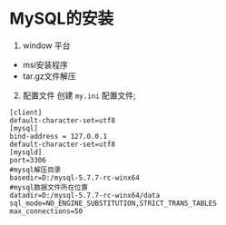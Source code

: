 # MySQL的安装

1. window 平台

+ msi安装程序
+ tar.gz文件解压

2. 配置文件
创建 `my.ini` 配置文件;

```
[client]
default-character-set=utf8
[mysql]
bind-address = 127.0.0.1
default-character-set=utf8
[mysqld]
port=3306
#mysql解压目录
basedir=D:/mysql-5.7.7-rc-winx64
#mysql数据文件所在位置
datadir=D:/mysql-5.7.7-rc-winx64/data
sql_mode=NO_ENGINE_SUBSTITUTION,STRICT_TRANS_TABLES
max_connections=50
```
